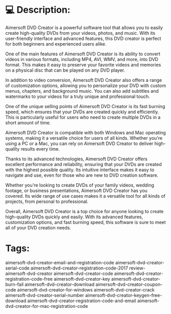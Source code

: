 
# 💻 Description:
Aimersoft DVD Creator is a powerful software tool that allows you to easily create high-quality DVDs from your videos, photos, and music. With its user-friendly interface and advanced features, this DVD creator is perfect for both beginners and experienced users alike.

One of the main features of Aimersoft DVD Creator is its ability to convert videos in various formats, including MP4, AVI, WMV, and more, into DVD format. This makes it easy to preserve your favorite videos and memories on a physical disc that can be played on any DVD player.

In addition to video conversion, Aimersoft DVD Creator also offers a range of customization options, allowing you to personalize your DVD with custom menus, chapters, and background music. You can also add subtitles and watermarks to your videos for a truly unique and professional touch.

One of the unique selling points of Aimersoft DVD Creator is its fast burning speed, which ensures that your DVDs are created quickly and efficiently. This is particularly useful for users who need to create multiple DVDs in a short amount of time.

Aimersoft DVD Creator is compatible with both Windows and Mac operating systems, making it a versatile choice for users of all kinds. Whether you're using a PC or a Mac, you can rely on Aimersoft DVD Creator to deliver high-quality results every time.

Thanks to its advanced technologies, Aimersoft DVD Creator offers excellent performance and reliability, ensuring that your DVDs are created with the highest possible quality. Its intuitive interface makes it easy to navigate and use, even for those who are new to DVD creation software.

Whether you're looking to create DVDs of your family videos, wedding footage, or business presentations, Aimersoft DVD Creator has you covered. Its wide range of use cases makes it a versatile tool for all kinds of projects, from personal to professional.

Overall, Aimersoft DVD Creator is a top choice for anyone looking to create high-quality DVDs quickly and easily. With its advanced features, customization options, and fast burning speed, this software is sure to meet all of your DVD creation needs.


# Tags:
aimersoft-dvd-creator-email-and-registration-code aimersoft-dvd-creator-serial-code aimersoft-dvd-creator-registration-code-2017 review-aimersoft-dvd-creator aimersoft-dvd-creator-code aimersoft-dvd-creator-registration-code-free aimersoft-dvd-creator-key aimersoft-dvd-creator-burn-fail aimersoft-dvd-creator-download aimersoft-dvd-creator-coupon-code aimersoft-dvd-creator-for-windows aimersoft-dvd-creator-crack aimersoft-dvd-creator-serial-number aimersoft-dvd-creator-keygen-free-download aimersoft-dvd-creator-registration-code-and-email aimersoft-dvd-creator-for-mac-registration-code




